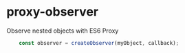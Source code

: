# proxy-observer

Observe nested objects with ES6 Proxy

```javascript
    const observer = createObserver(myObject, callback);
```